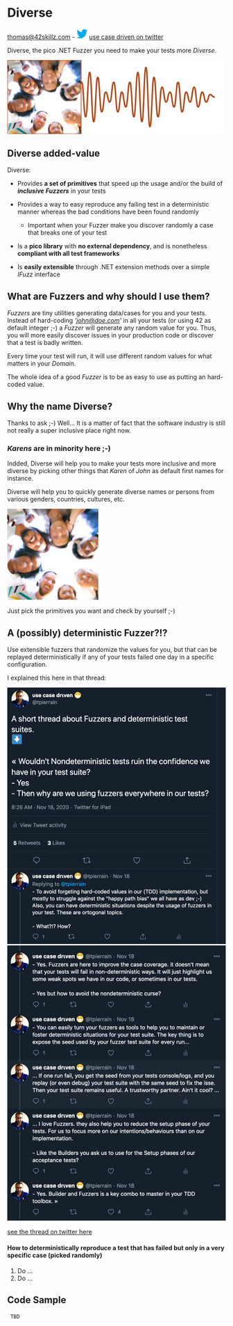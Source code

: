 # Diverse

thomas@42skillz.com - ![twitter icon](https://github.com/42skillz/Diverse/blob/main/Images/Twitter_icon.gif?raw=true) [use case driven on twitter](https://twitter.com/tpierrain)

Diverse, the pico .NET Fuzzer you need to make your tests more *Diverse*.

![twitter screen](https://github.com/42skillz/Diverse/blob/main/Diverse-icon-wave.jpg?raw=true)

## Diverse added-value

Diverse:

 - Provides __a set of primitives__ that speed up the usage and/or the build of __*inclusive Fuzzers*__ in your tests
	
 - Provides a way to easy reproduce any failing test in a deterministic manner whereas the bad conditions have been found randomly

	- Important when your Fuzzer make you discover randomly a case that breaks one of your test
 
 - Is a __pico library__ with __no external dependency__, and is nonetheless __compliant with all test frameworks__

 - Is __easily extensible__ through .NET extension methods over a simple *IFuzz* interface


## What are Fuzzers and why should I use them?

*Fuzzers* are tiny utilities generating data/cases for you and your tests.
Instead of hard-coding *'john@doe.com'* in all your tests (or using 42 as default integer ;-)
a *Fuzzer* will generate any random value for you. Thus, you will more easily discover
issues in your production code or discover that a test is badly written.

Every time your test will run, it will use different random values for what matters in your *Domain*.

The whole idea of a good *Fuzzer* is to be as easy to use as putting an hard-coded value.


## Why the name Diverse?

Thanks to ask ;-) Well... It is a matter of fact that the software industry is still not really a super inclusive place right now.

### *Karens* are in minority here ;-)
Indded, Diverse will help you to make your tests more inclusive and more diverse by picking other things that *Karen* of *John* as default first names for instance.

Diverse will help you to quickly generate diverse names or persons from various genders, countries, cultures, etc.

![twitter screen](https://github.com/42skillz/Diverse/blob/main/Diverse-icon-small.jpg?raw=true)

Just pick the primitives you want and check by yourself ;-)


## A (possibly) deterministic Fuzzer?!?

Use extensible fuzzers that randomize the values for you, but that can be replayed deterministically if any of your tests failed one day in a specific configuration. 

I explained this here in that thread: 

![twitter screen](https://github.com/42skillz/Diverse/blob/main/Images/DiverseThread1-550.png?raw=true)
![twitter screen](https://github.com/42skillz/Diverse/blob/main/Images/DiverseThread2-550.png?raw=true)

[see the thread on twitter here](https://twitter.com/tpierrain/status/1328962675074850819)

#### How to deterministically reproduce a test that has failed but only in a very specific case (picked randomly)

 1. Do ...
 1. Do ...


## Code Sample


     TBD







